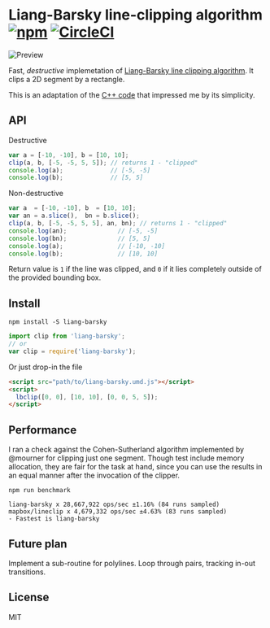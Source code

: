 # Liang-Barsky line-clipping algorithm [![npm](https://badge.fury.io/js/liang-barsky.svg)](https://www.npmjs.com/package/liang-barsky) [![CircleCI](https://circleci.com/gh/w8r/liang-barsky.svg?style=shield)](https://circleci.com/gh/w8r/liang-barsky)

![Preview](https://w8r.github.io/liang-barsky/demo/thumbnail.png)

Fast, *destructive* implemetation of [Liang-Barsky line clipping algorithm](https://en.wikipedia.org/wiki/Liang%E2%80%93Barsky_algorithm). It clips a 2D segment by a rectangle.

This is an adaptation of the [C++ code](http://hinjang.com/articles/04.html#eight)
that impressed me by its simplicity.

## API

Destructive

```js
var a = [-10, -10], b = [10, 10];
clip(a, b, [-5, -5, 5, 5]); // returns 1 - "clipped"
console.log(a);             // [-5, -5]
console.log(b);             // [5, 5]

```

Non-destructive
```js
var a  = [-10, -10], b  = [10, 10];
var an = a.slice(),  bn = b.slice();
clip(a, b, [-5, -5, 5, 5], an, bn); // returns 1 - "clipped"
console.log(an);              // [-5, -5]
console.log(bn);              // [5, 5]
console.log(a);               // [-10, -10]
console.log(b);               // [10, 10]
```

Return value is `1` if the line was clipped, and `0` if it lies completely
outside of the provided bounding box.

## Install

```
npm install -S liang-barsky
```

```js
import clip from 'liang-barsky';
// or
var clip = require('liang-barsky');
```

Or just drop-in the file
```html
<script src="path/to/liang-barsky.umd.js"></script>
<script>
  lbclip([0, 0], [10, 10], [0, 0, 5, 5]);
</script>
```

## Performance

I ran a check against the Cohen-Sutherland algorithm implemented by @mourner
for clipping just one segment. Though test include memory allocation, they are
fair for the task at hand, since you can use the results in an equal manner after
the invocation of the clipper.

```
npm run benchmark
```

```
liang-barsky x 28,667,922 ops/sec ±1.16% (84 runs sampled)
mapbox/lineclip x 4,679,332 ops/sec ±4.63% (83 runs sampled)
- Fastest is liang-barsky

```

## Future plan

Implement a sub-routine for polylines. Loop through pairs, tracking in-out
transitions.

## License

MIT
